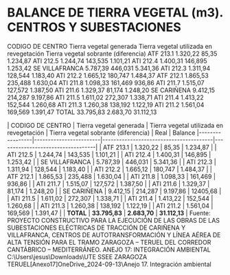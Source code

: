 # BALANCE DE TIERRA VEGETAL (m3). CENTROS Y SUBESTACIONES

CODIGO DE CENTRO
Tierra vegetal
generada
Tierra vegetal
utilizada en
revegetación
Tierra vegetal
sobrante
(diferencia)
ATF 213.1 1.320,22 85,35 1.234,87
ATI 212.5 1.244,74 143,535 1.101,21
ATI 212.4 1.400,31 146,895 1.253,42
SE VILLAFRANCA 5.787,39 446,031 5.341,36
ATI 212.3 1.311,94 128,544 1.183,40
ATI 212.2 1.665,12 180,747 1.484,37
ATF 212.1 1.865,53 235,488 1.630,04
ATI 211.8 1.098,33 161,469 936,86
ATI 211.7 1.515,07 127,572 1.387,50
ATI 211.6 1.329,37 81,174 1.248,20
SE CARIÑENA 9.412,15 214,287 9.197,86
ATI 211.5 1.611,02 272,307 1.338,71
ATI 211.4 1.413,22 152,544 1.260,68
ATI 211.3 1.260,38 138,192 1.122,19
ATI 211.2 1.561,04 169,569 1.391,47
TOTAL 33.795,83 2.683,70 31.112,13


| CODIGO DE CENTRO | Tierra vegetal generada | Tierra vegetal utilizada en revegetación | Tierra vegetal sobrante (diferencia) | Real | Balance
|-----------------|------------------------|----------------------------------------|-----------------------------------|
| ATF 213.1 | 1.320,22 | 85,35 | 1.234,87 | 
| ATI 212.5 | 1.244,74 | 143,535 | 1.101,21 |
| ATI 212.4 | 1.400,31 | 146,895 | 1.253,42 |
| SE VILLAFRANCA | 5.787,39 | 446,031 | 5.341,36 |
| ATI 212.3 | 1.311,94 | 128,544 | 1.183,40 |
| ATI 212.2 | 1.665,12 | 180,747 | 1.484,37 |
| ATF 212.1 | 1.865,53 | 235,488 | 1.630,04 |
| ATI 211.8 | 1.098,33 | 161,469 | 936,86 |
| ATI 211.7 | 1.515,07 | 127,572 | 1.387,50 |
| ATI 211.6 | 1.329,37 | 81,174 | 1.248,20 |
| SE CARIÑENA | 9.412,15 | 214,287 | 9.197,86 | 12405,68 | 
| ATI 211.5 | 1.611,02 | 272,307 | 1.338,71 |
| ATI 211.4 | 1.413,22 | 152,544 | 1.260,68 |
| ATI 211.3 | 1.260,38 | 138,192 | 1.122,19 |
| ATI 211.2 | 1.561,04 | 169,569 | 1.391,47 |
| **TOTAL** | **33.795,83** | **2.683,70** | **31.112,13** |
Fuente: PROYECTO CONSTRUCTIVO PARA LA EJECUCIÓN DE LAS OBRAS DE LAS SUBESTACIONES ELÉCTRICAS DE TRACCIÓN DE CARIÑENA Y VILLAFRANCA, CENTROS DE AUTOTRANSFORMACIÓN Y LÍNEA AÉREA DE ALTA TENSIÓN PARA EL TRAMO ZARAGOZA – TERUEL DEL CORREDOR CANTÁBRICO – MEDITERRÁNEO. ANEJO 17: INTEGRACIÓN AMBIENTAL C:\Users\jesus\Downloads\UTE SSEE ZARAGOZA TERUEL\[Anexo17]OneDrive_2024-09-13\Anejo 17. Integración ambiental


